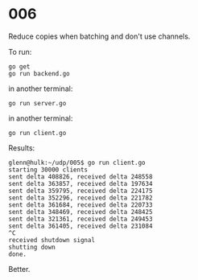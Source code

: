 # 006

Reduce copies when batching and don't use channels.

To run:

```console
go get
go run backend.go
```

in another terminal:

```console
go run server.go
```

in another terminal:

```console
go run client.go
```

Results:

```console
glenn@hulk:~/udp/005$ go run client.go
starting 30000 clients
sent delta 408826, received delta 248558
sent delta 363857, received delta 197634
sent delta 359795, received delta 224175
sent delta 352296, received delta 221782
sent delta 361684, received delta 220733
sent delta 348469, received delta 248425
sent delta 321361, received delta 249453
sent delta 361405, received delta 231084
^C
received shutdown signal
shutting down
done.
```

Better.
